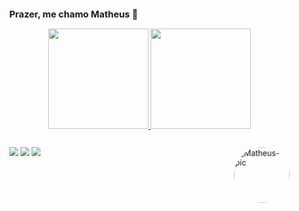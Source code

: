 ### Prazer, me chamo Matheus 👋
<div align="center">
  <a href="https://github.com/matheusdsilva01">
  <img height="180em" src="https://github-readme-stats.vercel.app/api?username=matheusdsilva01&show_icons=true&theme=bear&include_all_commits=true&count_private=true"/>
  <img height="180em" src="https://github-readme-stats.vercel.app/api/top-langs/?username=matheusdsilva01&layout=compact&langs_count=7&theme=bear"/>
 </div>
  <img align="right" alt="Matheus-pic" height="100" style="border-radius:50%;" src="https://media.giphy.com/media/162WGx0aMNirOfwYQj/giphy.gif">
  
  ##
  
  <div>
    <a href="https://instagram.com/matheusdsilva01" target="_blank"><img src="https://img.shields.io/badge/-Instagram-%23E4405F?style=for-the-badge&logo=instagram&logoColor=white" target="_blank"></a>
    <a href = "mailto:ms25022003@gmail.com"><img src="https://img.shields.io/badge/-Gmail-%23333?style=for-the-badge&logo=gmail&logoColor=white" target="_blank"></a>
  <a href="www.linkedin.com/in/matheus-silva-2502" target="_blank"><img src="https://img.shields.io/badge/-LinkedIn-%230077B5?style=for-the-badge&logo=linkedin&logoColor=white" target="_blank"></a> 
  </div>

